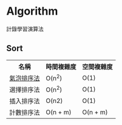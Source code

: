 # Algorithm
計錄學習演算法



## Sort 

<table>
<tr>
    <th>名稱</th>
    <th>時間複雜度</th>
    <th>空間複雜度</th>
</tr>
<tr>
    <td><a href="https://github.com/Eddie02582/Algorithm/tree/master/Sort/Bubble%20Sort">氣泡排序法</a></td>
    <td>O(n<sup>2</sup>)</td>
    <td>O(1)</td>
</tr>

<tr>
    <td>選擇排序法</td>
    <td>O(n<sup>2</sup>)</td>
    <td>O(1)</td>
</tr>

<tr>
    <td>插入排序法</td>
    <td>O(n<super>2</super>)</td>
    <td>O(1)</td>
</tr>

<tr>
    <td>計數排序法</td>
    <td>O(n + m)</td>
    <td>O(n + m)</td>
</tr>

</table>